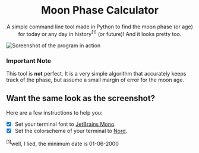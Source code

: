 <h1 align="center"> Moon Phase Calculator </h1>

<p align="center">
  A simple command line tool made in Python to find the moon phase (or age) for today or any day in history<sup>[1]</sup> (or future)!
  And it looks pretty too.
</p>

![Screenshot of the program in action](https://github.com/shahmilav/moon-phase/blob/main/images/screenshot-moon.png)

### Important Note

This tool is **not** perfect. It is a very simple algorithm that accurately keeps track of the phase, but assume a small
margin of error for the moon age.

## Want the same look as the screenshot?

Here are a few instructions to help you:

* [X] Set your terminal font to [JetBrains Mono](https://www.jetbrains.com/lp/mono/). 
* [X] Set the colorscheme of your terminal to [Nord](https://www.nordtheme.com).

<sup>[1]</sup>well, I lied, the minimum date is 01-06-2000
